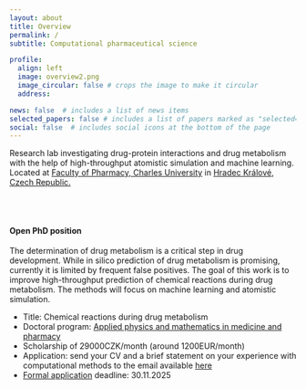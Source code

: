 ```yaml
---
layout: about
title: Overview
permalink: /
subtitle: Computational pharmaceutical science 

profile:
  align: left
  image: overview2.png
  image_circular: false # crops the image to make it circular
  address: 

news: false  # includes a list of news items
selected_papers: false # includes a list of papers marked as "selected={true}"
social: false  # includes social icons at the bottom of the page
---
```


Research lab investigating drug-protein interactions and drug metabolism with the help of high-throughput atomistic simulation and machine learning. 
<br>
Located at [Faculty of Pharmacy, Charles University](https://portal.faf.cuni.cz/Profile/Hruska-Eugen/) in [Hradec Králové, Czech Republic.](https://en.mapy.cz/zakladni?source=firm&id=360719&ds=2&x=15.8358164&y=50.2015221&z=5) 

<br>
<br>

#### Open PhD position
The determination of drug metabolism is a critical step in drug development. While in silico prediction of drug metabolism is promising, currently it is limited by frequent false positives. The goal of this work is to improve high-throughput prediction of chemical reactions during drug metabolism. The methods will focus on machine learning and atomistic simulation. 
  * Title: Chemical reactions during drug metabolism
  * Doctoral program: [Applied physics and mathematics in medicine and pharmacy](https://www.faf.cuni.cz/Study/Postgraduate/Programs/Applied-physics-and-mathematics/)
  * Scholarship of 29000CZK/month (around 1200EUR/month)
  * Application: send your CV and a brief statement on your experience with computational methods to the email available [here](https://hruska-lab.github.io/assets/pdf/Hruska-CV.pdf)
  * [Formal application](https://www.faf.cuni.cz/Study/Postgraduate/Guide-to-Application/) deadline: 30.11.2025
